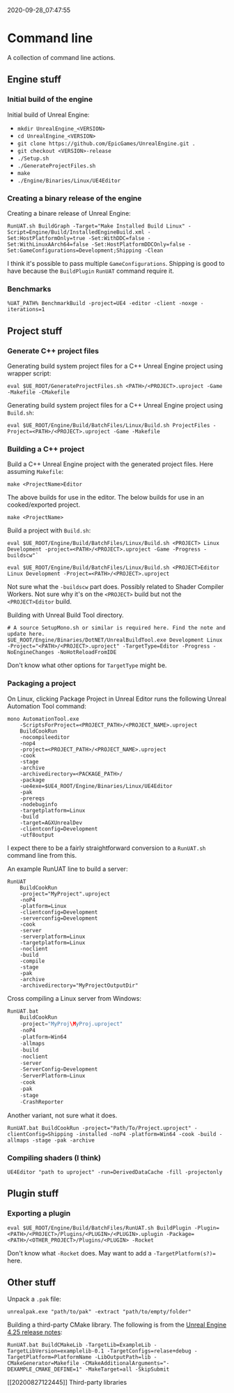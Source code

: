 2020-09-28_07:47:55

# Command line

A collection of command line actions.

## Engine stuff

### Initial build of the engine

Initial build of Unreal Engine:
- `mkdir UnrealEngine_<VERSION>`
- `cd UnrealEngine_<VERSION>`
- `git clone https://github.com/EpicGames/UnrealEngine.git .`
- `git checkout <VERSION>-release`
- `./Setup.sh`
- `./GenerateProjectFiles.sh`
- `make`
- `./Engine/Binaries/Linux/UE4Editor`

### Creating a binary release of the engine

Creating a binare release of Unreal Engine:
```
RunUAT.sh BuildGraph -Target="Make Installed Build Linux" -Script=Engine/Build/InstalledEngineBuild.xml -Set:HostPlatformOnly=true -Set:WithDDC=false -Set:WithLinuxAArch64=false -Set:HostPlatformDDCOnly=false -Set:GameConfigurations=Development;Shipping -Clean
```
I think it's possible to pass multiple `GameConfigurations`. Shipping is good to have because the `BuildPlugin` `RunUAT` command require it.

### Benchmarks

`%UAT_PATH% BenchmarkBuild -project=UE4 -editor -client -noxge -iterations=1`

## Project stuff

### Generate C++ project files

Generating build system project files for a C++ Unreal Engine project using wrapper script:
```
eval $UE_ROOT/GenerateProjectFiles.sh <PATH>/<PROJECT>.uproject -Game -Makefile -CMakefile
```

Generating build system project files for a C++ Unreal Engine project using `Build.sh`:
```
eval $UE_ROOT/Engine/Build/BatchFiles/Linux/Build.sh ProjectFiles -Project=<PATH>/<PROJECT>.uproject -Game -Makefile
```

### Building a C++ project

Build a C++ Unreal Engine project with the generated project files. Here assuming `Makefile`:
```
make <ProjectName>Editor
```
The above builds for use in the editor.
The below builds for use in an cooked/exported project.
```
make <ProjectName>
```

Build a project with `Build.sh`:
```
eval $UE_ROOT/Engine/Build/BatchFiles/Linux/Build.sh <PROJECT> Linux Development -project=<PATH>/<PROJECT>.uproject -Game -Progress -buildscw"`
```
```
eval $UE_ROOT/Engine/Build/BatchFiles/Linux/Build.sh <PROJECT>Editor Linux Development -Project=<PATH>/<PROJECT>.uproject
```

Not sure what the `-buildscw` part does. Possibly related to Shader Compiler Workers. Not sure why it's on the `<PROJECT>` build but not the `<PROJECT>Editor` build.

Building with Unreal Build Tool directory.
```
# A source SetupMono.sh or similar is required here. Find the note and update here.
$UE_ROOT/Engine/Binaries/DotNET/UnrealBuildTool.exe Development Linux -Project="<PATH>/<PROJECT>.uproject" -TargetType=Editor -Progress -NoEngineChanges -NoHotReloadFromIDE
```
Don't know what other options for `TargetType` might be.

### Packaging a project

On Linux, clicking Package Project in Unreal Editor runs the following Unreal Automation Tool command:
```
mono AutomationTool.exe
    -ScriptsForProject=<PROJECT_PATH>/<PROJECT_NAME>.uproject 
    BuildCookRun
    -nocompileeditor
    -nop4
    -project=<PROJECT_PATH>/<PROJECT_NAME>.uproject
    -cook
    -stage
    -archive
    -archivedirectory=<PACKAGE_PATH>/
    -package
    -ue4exe=$UE4_ROOT/Engine/Binaries/Linux/UE4Editor
    -pak
    -prereqs
    -nodebuginfo
    -targetplatform=Linux
    -build
    -target=AGXUnrealDev
    -clientconfig=Development
    -utf8output
```

I expect there to be a fairly straightforward conversion to a `RunUAT.sh` command line from this.

An example RunUAT line to build a server:
```
RunUAT
    BuildCookRun
    -project="MyProject".uproject
    -noP4
    -platform=Linux
    -clientconfig=Development
    -serverconfig=Development
    -cook
    -server
    -serverplatform=Linux
    -targetplatform=Linux
    -noclient
    -build
    -compile
    -stage
    -pak
    -archive
    -archivedirectory="MyProjectOutputDir"
```

Cross compiling a Linux server from Windows:
```cpp
RunUAT.bat
    BuildCookRun
    -project="MyProj\MyProj.uproject"
    -noP4
    -platform=Win64
    -allmaps
    -build
    -noclient
    -server
    -ServerConfig=Development
    -ServerPlatform=Linux
    -cook
    -pak
    -stage
    -CrashReporter
```

Another variant, not sure what it does.
```
RunUAT.bat BuildCookRun -project="Path/To/Project.uproject" -clientConfig=Shipping -installed -noP4 -platform=Win64 -cook -build -allmaps -stage -pak -archive
```

### Compiling shaders (I think)

```
UE4Editor "path to uproject" -run=DerivedDataCache -fill -projectonly
```

## Plugin stuff

### Exporting a plugin
```
eval $UE_ROOT/Engine/Build/BatchFiles/RunUAT.sh BuildPlugin -Plugin=<PATH>/<PROJECT>/Plugins/<PLUGIN>/<PLUGIN>.uplugin -Package=<PATH>/<OTHER_PROJECT>/Plugins/<PLUGIN> -Rocket
```
Don't know what `-Rocket` does.
May want to add a `-TargetPlatform(s?)=` here.

## Other stuff

Unpack a `.pak` file:
```
unrealpak.exe "path/to/pak" -extract "path/to/empty/folder"
```

Building a third-party CMake library.
The following is from the [Unreal Engine 4.25 release notes](https://docs.unrealengine.com/en-US/Support/Builds/ReleaseNotes/4_25/index.html):
```
RunUAT.bat BuildCMakeLib -TargetLib=ExampleLib -TargetLibVersion=examplelib-0.1 -TargetConfigs=relase+debug -TargetPlatform=PlatformName -LibOutputPath=lib -CMakeGenerator=Makefile -CMakeAdditionalArguments="-DEXAMPLE_CMAKE_DEFINE=1" -MakeTarget=all -SkipSubmit
```

[[20200827122445]] Third-party libraries